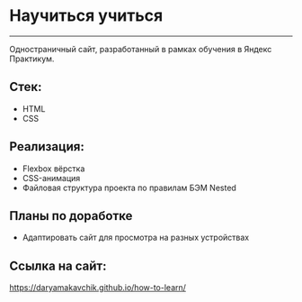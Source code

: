 # Научиться учиться
---

Одностраничный сайт, разработанный в рамках обучения в Яндекс Практикум.

## Стек:
* HTML
* CSS

## Реализация:
* Flexbox вёрстка
* CSS-анимация
* Файловая структура проекта по правилам БЭМ Nested

## Планы по доработке
* Адаптировать сайт для просмотра на разных устройствах

## Ссылка на сайт:
https://daryamakavchik.github.io/how-to-learn/